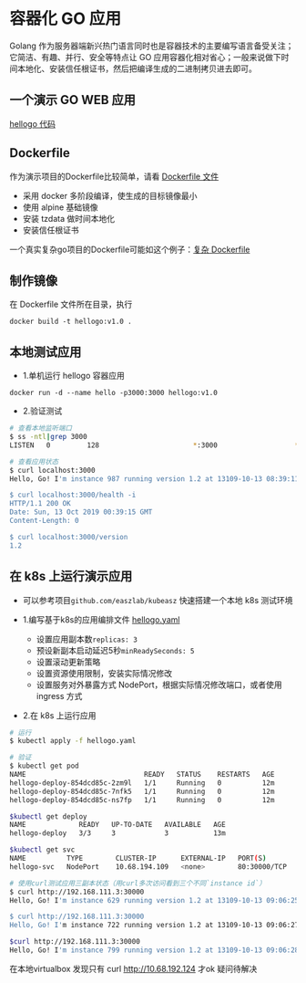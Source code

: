 # 容器化 GO 应用

Golang 作为服务器端新兴热门语言同时也是容器技术的主要编写语言备受关注；它简洁、有趣、并行、安全等特点让 GO 应用容器化相对省心；一般来说做下时间本地化、安装信任根证书，然后把编译生成的二进制拷贝进去即可。

## 一个演示 GO WEB 应用

[hellogo 代码](hellogo.go)

## Dockerfile

作为演示项目的Dockerfile比较简单，请看 [Dockerfile 文件](Dockerfile)

- 采用 docker 多阶段编译，使生成的目标镜像最小
- 使用 alpine 基础镜像
- 安装 tzdata 做时间本地化
- 安装信任根证书

一个真实复杂go项目的Dockerfile可能如这个例子：[复杂 Dockerfile](Dockerfile-more)

## 制作镜像

在 Dockerfile 文件所在目录，执行

```
docker build -t hellogo:v1.0 .
```

## 本地测试应用

- 1.单机运行 hellogo 容器应用 

```
docker run -d --name hello -p3000:3000 hellogo:v1.0
```

- 2.验证测试

``` bash
# 查看本地监听端口
$ ss -ntl|grep 3000
LISTEN   0         128                       *:3000                   *:*

# 查看应用状态
$ curl localhost:3000
Hello, Go! I'm instance 987 running version 1.2 at 13109-10-13 08:39:11

$ curl localhost:3000/health -i
HTTP/1.1 200 OK
Date: Sun, 13 Oct 2019 00:39:15 GMT
Content-Length: 0

$ curl localhost:3000/version
1.2
```

## 在 k8s 上运行演示应用

- 可以参考项目`github.com/easzlab/kubeasz` 快速搭建一个本地 k8s 测试环境

- 1.编写基于k8s的应用编排文件 [hellogo.yaml](hellogo.yaml)
  - 设置应用副本数`replicas: 3`
  - 预设新副本启动延迟5秒`minReadySeconds: 5`
  - 设置滚动更新策略
  - 设置资源使用限制，安装实际情况修改
  - 设置服务对外暴露方式 NodePort，根据实际情况修改端口，或者使用 ingress 方式

- 2.在 k8s 上运行应用

``` bash
# 运行
$ kubectl apply -f hellogo.yaml

# 验证
$ kubectl get pod
NAME                             READY   STATUS    RESTARTS   AGE
hellogo-deploy-854dcd85c-2zm9l   1/1     Running   0          12m
hellogo-deploy-854dcd85c-7nfk5   1/1     Running   0          12m
hellogo-deploy-854dcd85c-ns7fp   1/1     Running   0          12m

$kubectl get deploy
NAME             READY   UP-TO-DATE   AVAILABLE   AGE
hellogo-deploy   3/3     3            3           13m

$kubectl get svc
NAME          TYPE        CLUSTER-IP      EXTERNAL-IP   PORT(S)        AGE
hellogo-svc   NodePort    10.68.194.109   <none>        80:30000/TCP   13m

# 使用curl测试应用三副本状态（用curl多次访问看到三个不同`instance id`）
$ curl http://192.168.111.3:30000
Hello, Go! I'm instance 629 running version 1.2 at 13109-10-13 09:06:25

$ curl http://192.168.111.3:30000
Hello, Go! I'm instance 722 running version 1.2 at 13109-10-13 09:06:27

$curl http://192.168.111.3:30000
Hello, Go! I'm instance 799 running version 1.2 at 13109-10-13 09:06:28
```
在本地virtualbox 发现只有
curl http://10.68.192.124 才ok 疑问待解决
